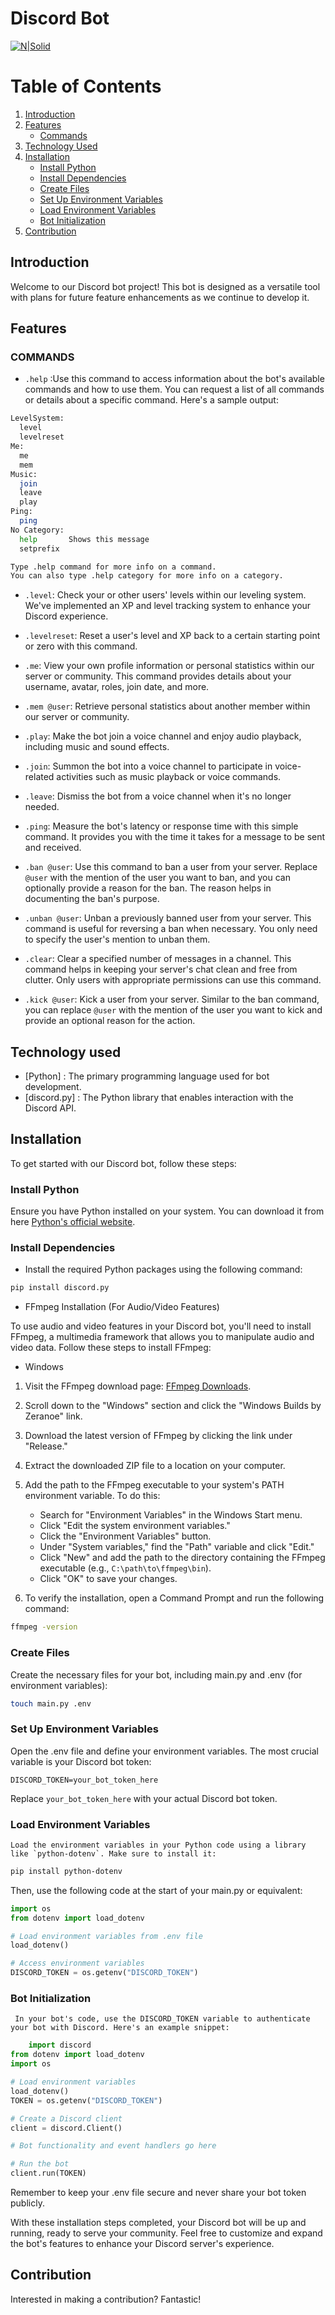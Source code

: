 # Discord Bot
[![N|Solid](https://pbs.twimg.com/card_img/1706660851640635392/ekbkjgsu?format=jpg&name=4096x4096)](https://nodesource.com/products/nsolid)

# Table of Contents

1. [Introduction](#introduction)
2. [Features](#features)
    - [Commands](#commands)
3. [Technology Used](#technology-used)
4. [Installation](#installation)
    - [Install Python](#install-python)
    - [Install Dependencies](#install-dependencies)
    - [Create Files](#create-files)
    - [Set Up Environment Variables](#set-up-environment-variables)
    - [Load Environment Variables](#load-environment-variables)
    - [Bot Initialization](#bot-initialization)
5. [Contribution](#contribution)



## Introduction
Welcome to our Discord bot project! This bot is designed as a versatile tool with plans for future feature enhancements as we continue to develop it.


## Features 
### COMMANDS
- `.help` :Use this command to access information about the bot's available commands and how to use them. You can request a list of all commands or details about a specific command. Here's a sample output:
```sh
LevelSystem:
  level      
  levelreset 
Me:
  me         
  mem        
Music:
  join       
  leave      
  play       
Ping:
  ping       
​No Category:
  help       Shows this message
  setprefix  

Type .help command for more info on a command.
You can also type .help category for more info on a category.
```

- `.level`: Check your or other users' levels within our leveling system. We've implemented an XP and level tracking system to enhance your Discord experience.
  
-  `.levelreset`: Reset a user's level and XP back to a certain starting point or zero with this command.

- `.me`: View your own profile information or personal statistics within our server or community. This command provides details about your username, avatar, roles, join date, and more.

- `.mem @user`: Retrieve personal statistics about another member within our server or community.

- `.play`:  Make the bot join a voice channel and enjoy audio playback, including music and sound effects.

- `.join`: Summon the bot into a voice channel to participate in voice-related activities such as music playback or voice commands.

- `.leave`: Dismiss the bot from a voice channel when it's no longer needed.

- `.ping`: Measure the bot's latency or response time with this simple command. It provides you with the time it takes for a message to be sent and received.

- `.ban @user`: Use this command to ban a user from your server. Replace `@user` with the mention of the user you want to ban, and you can optionally provide a reason for the ban. The reason helps in documenting the ban's purpose.

- `.unban @user`: Unban a previously banned user from your server. This command is useful for reversing a ban when necessary. You only need to specify the user's mention to unban them.

- `.clear`: Clear a specified number of messages in a channel. This command helps in keeping your server's chat clean and free from clutter. Only users with appropriate permissions can use this command.

- `.kick @user`: Kick a user from your server. Similar to the ban command, you can replace `@user` with the mention of the user you want to kick and provide an optional reason for the action.


## Technology used

- [Python] : The primary programming language used for bot development.
- [discord.py] : The Python library that enables interaction with the Discord API.

## Installation
To get started with our Discord bot, follow these steps:
### **Install Python** 
 Ensure you have Python installed on your system. You can download it from here [Python's official website](https://www.python.org/downloads/).

### **Install Dependencies**
  - Install the required Python packages using the following command:
```sh
pip install discord.py
```
  - FFmpeg Installation (For Audio/Video Features)

To use audio and video features in your Discord bot, you'll need to install FFmpeg, a multimedia framework that allows you to manipulate audio and video data. Follow these steps to install FFmpeg:

- Windows

1. Visit the FFmpeg download page: [FFmpeg Downloads](https://ffmpeg.org/download.html).

2. Scroll down to the "Windows" section and click the "Windows Builds by Zeranoe" link.

3. Download the latest version of FFmpeg by clicking the link under "Release."

4. Extract the downloaded ZIP file to a location on your computer.

5. Add the path to the FFmpeg executable to your system's PATH environment variable. To do this:
   - Search for "Environment Variables" in the Windows Start menu.
   - Click "Edit the system environment variables."
   - Click the "Environment Variables" button.
   - Under "System variables," find the "Path" variable and click "Edit."
   - Click "New" and add the path to the directory containing the FFmpeg executable (e.g., `C:\path\to\ffmpeg\bin`).
   - Click "OK" to save your changes.

6. To verify the installation, open a Command Prompt and run the following command:

```sh
ffmpeg -version
```   
### **Create Files**
 Create the necessary files for your bot, including main.py and .env (for environment variables): 

```sh
touch main.py .env
```

### **Set Up Environment Variables**
Open the .env file and define your environment variables. The most crucial variable is your Discord bot token:

```env
DISCORD_TOKEN=your_bot_token_here
```
Replace `your_bot_token_here` with your actual Discord bot token.

### **Load Environment Variables**
    Load the environment variables in your Python code using a library like `python-dotenv`. Make sure to install it:
    
```sh
pip install python-dotenv
```
Then, use the following code at the start of your main.py or equivalent:
```py
import os
from dotenv import load_dotenv

# Load environment variables from .env file
load_dotenv()

# Access environment variables
DISCORD_TOKEN = os.getenv("DISCORD_TOKEN")
```
###  **Bot Initialization**

     In your bot's code, use the DISCORD_TOKEN variable to authenticate your bot with Discord. Here's an example snippet:
     
 ```py
     import discord
from dotenv import load_dotenv
import os

# Load environment variables
load_dotenv()
TOKEN = os.getenv("DISCORD_TOKEN")

# Create a Discord client
client = discord.Client()

# Bot functionality and event handlers go here

# Run the bot
client.run(TOKEN)
```

Remember to keep your .env file secure and never share your bot token publicly.

With these installation steps completed, your Discord bot will be up and running, ready to serve your community. Feel free to customize and expand the bot's features to enhance your Discord server's experience.

## Contribution 

Interested in making a contribution? Fantastic!
